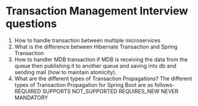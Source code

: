 # Transaction Management Interview questions


1. How to handle transaction between multiple microservices
2. What is the difference between Hibernate Transaction and Spring Transaction
3. How to handler MDB transaction if MDB is receiving the data from the queue then publishing it to another queue and saving into db and sending mail (how to maintain atomicity).
4. What are the different types of Transaction Propagations?
   The different types of Transaction Propagation for Spring Boot are as follows-
   REQUIRED
   SUPPORTS
   NOT_SUPPORTED
   REQUIRES_NEW
   NEVER
   MANDATORY

